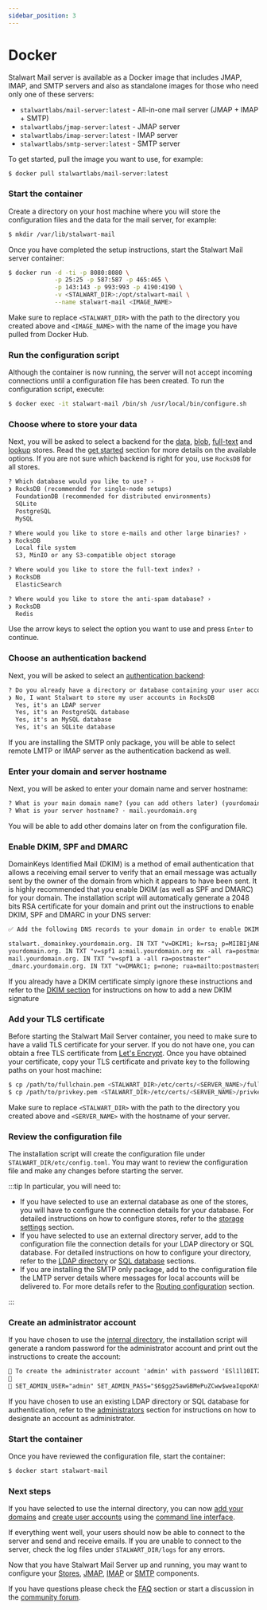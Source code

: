 ```yaml
---
sidebar_position: 3
---
```


# Docker

Stalwart Mail server is available as a Docker image that includes JMAP, IMAP, and SMTP servers and also as standalone images for those who need only one of these servers:

- `stalwartlabs/mail-server:latest` - All-in-one mail server (JMAP + IMAP + SMTP)
- `stalwartlabs/jmap-server:latest` - JMAP server
- `stalwartlabs/imap-server:latest` - IMAP server
- `stalwartlabs/smtp-server:latest` - SMTP server

To get started, pull the image you want to use, for example:

```bash
$ docker pull stalwartlabs/mail-server:latest
```

### Start the container

Create a directory on your host machine where you will store the configuration files and the data for the mail server, for example:

```bash
$ mkdir /var/lib/stalwart-mail
```

Once you have completed the setup instructions, start the Stalwart Mail server container:

```bash
$ docker run -d -ti -p 8080:8080 \
             -p 25:25 -p 587:587 -p 465:465 \
             -p 143:143 -p 993:993 -p 4190:4190 \
             -v <STALWART_DIR>:/opt/stalwart-mail \
             --name stalwart-mail <IMAGE_NAME>
```

Make sure to replace `<STALWART_DIR>` with the path to the directory you created above and `<IMAGE_NAME>` with the name of the image you have pulled from Docker Hub.

### Run the configuration script

Although the container is now running, the server will not accept incoming connections until a configuration file has been created. To run the configuration script, execute:

```bash
$ docker exec -it stalwart-mail /bin/sh /usr/local/bin/configure.sh
```

### Choose where to store your data

Next, you will be asked to select a backend for the [data](/docs/storage/data), [blob](/docs/storage/blob), [full-text](/docs/storage/fts) and [lookup](/docs/storage/lookup) stores. Read the [get started](/docs/get-started#choosing-storage-backends) section for more details on the available options. If you are not sure which backend is right for you, use `RocksDB` for all stores.

```txt
? Which database would you like to use? ›
❯ RocksDB (recommended for single-node setups)
  FoundationDB (recommended for distributed environments)
  SQLite
  PostgreSQL
  MySQL

? Where would you like to store e-mails and other large binaries? ›
❯ RocksDB
  Local file system
  S3, MinIO or any S3-compatible object storage

? Where would you like to store the full-text index? ›
❯ RocksDB
  ElasticSearch

? Where would you like to store the anti-spam database? ›
❯ RocksDB
  Redis
```

Use the arrow keys to select the option you want to use and press `Enter` to continue.

### Choose an authentication backend

Next, you will be asked to select an [authentication backend](/docs/get-started#supported-authentication-backends):

```txt
? Do you already have a directory or database containing your user accounts? ›
❯ No, I want Stalwart to store my user accounts in RocksDB
  Yes, it's an LDAP server
  Yes, it's an PostgreSQL database
  Yes, it's an MySQL database
  Yes, it's an SQLite database
```

If you are installing the SMTP only package, you will be able to select remote LMTP or IMAP server as the authentication backend as well.

### Enter your domain and server hostname

Next, you will be asked to enter your domain name and server hostname:

```txt
? What is your main domain name? (you can add others later) (yourdomain.org) ›
? What is your server hostname? · mail.yourdomain.org
```

You will be able to add other domains later on from the configuration file.

### Enable DKIM, SPF and DMARC

DomainKeys Identified Mail (DKIM) is a method of email authentication that allows a receiving email server to verify that an email message was actually sent by the owner of the domain from which it appears to have been sent. It is highly recommended that you enable DKIM (as well as SPF and DMARC) for your domain. The installation script will automatically generate a 2048 bits RSA certificate for your domain and print out the instructions to enable DKIM, SPF and DMARC in your DNS server:

```txt
✅ Add the following DNS records to your domain in order to enable DKIM, SPF and DMARC:

stalwart._domainkey.yourdomain.org. IN TXT "v=DKIM1; k=rsa; p=MIIBIjANBgkqhkiG9w0BAQEFAAOCAQ8AMIIBCgKCAQEA0esfx6olNOH0d+AO8lcOST2H/sbJ04OCDOAq0oFmGXISj8HB8DUWzqUIIfWV7GzXZq/y/4dQHcxRXN3lNGSCSG8r7H+S57nqFEjvpFeGhYdqFaXXuD6StUgHgR/Oh1P6nO4NmCvO2jgQaRvZALw7PTkf4X9wnLR+Q9I1L8fu5BuclpuoE8cBJzT+oWwvHWDbIBn4DRVNCi1sa1YWhevKgw6OCsmGIUDbAKApX4fA3O80WjF0jF0CpijAI6jibmO5Ajs6zJDlzaumnprfyz4XHIqVTBL3P2z5xA7skQjK1L8vB2ZGYWrXHiwpR5ZQ5nM8AWM5lyp2zwVxhpxFRokxkQIDAQAB"
yourdomain.org. IN TXT "v=spf1 a:mail.yourdomain.org mx -all ra=postmaster"
mail.yourdomain.org. IN TXT "v=spf1 a -all ra=postmaster"
_dmarc.yourdomain.org. IN TXT "v=DMARC1; p=none; rua=mailto:postmaster@yourdomain.org; ruf=mailto:postmaster@yourdomain.org"
```

If you already have a DKIM certificate simply ignore these instructions and refer to the [DKIM section](/docs/smtp/authentication/dkim/overview) for instructions on how to add a new DKIM signature

### Add your TLS certificate

Before starting the Stalwart Mail Server container, you need to make sure to have a valid TLS certificate for your server. 
If you do not have one, you can obtain a free TLS certificate from [Let's Encrypt](https://letsencrypt.org/).
Once you have obtained your certificate, copy your TLS certificate and private key to the following paths on your host machine:

```bash
$ cp /path/to/fullchain.pem <STALWART_DIR>/etc/certs/<SERVER_NAME>/fullchain.pem
$ cp /path/to/privkey.pem <STALWART_DIR>/etc/certs/<SERVER_NAME>/privkey.pem
```

Make sure to replace `<STALWART_DIR>` with the path to the directory you created above and `<SERVER_NAME>` with the hostname of your server.

### Review the configuration file

The installation script will create the configuration file under `STALWART_DIR/etc/config.toml`. You may want to review the configuration file and make any changes before starting the server.

:::tip In particular, you will need to:

- If you have selected to use an external database as one of the stores, you will have to configure the connection details for your database. For detailed instructions on how to configure stores, refer to the [storage settings](/docs/storage/overview) section.
- If you have selected to use an external directory server, add to the configuration file the connection details for your LDAP directory or SQL database. For detailed instructions on how to configure your directory, refer to the [LDAP directory](/docs/directory/types/ldap) or [SQL database](/docs/directory/types/sql) sections.
- If you are installing the SMTP only package, add to the configuration file the LMTP server details where messages for local accounts will be delivered to. For more details refer to the [Routing configuration](/docs/smtp/outbound/routing) section.

:::

### Create an administrator account

If you have chosen to use the [internal directory](/docs/directory/types/internal), the installation script will generate a random password for the administrator account and print out the instructions to create the account:

```txt
🔑 To create the administrator account 'admin' with password 'ESl1l10IT2Nt', execute:
🔑 
🔑 SET_ADMIN_USER="admin" SET_ADMIN_PASS="$6$gg25awGBMePuZCww$weaIqpoKAt0hoELAMfhvA9Ju2zsasGN9DEGEkRh2fcUlWQ5qQw4MDfAYQRSf/INwf21J1rEt3VSaVdBOK.4Vd/" /opt/stalwart-mail/bin/stalwart-mail --config=/opt/stalwart-mail/etc/config.toml
```

If you have chosen to use an existing LDAP directory or SQL database for authentication, refer to the [administrators](/docs/directory/users#administrators) section for instructions on how to designate an account as administrator.

### Start the container

Once you have reviewed the configuration file, start the container:

```bash
$ docker start stalwart-mail
```

### Next steps

If you have selected to use the internal directory, you can now [add your domains](/docs/management/directory/domains) and [create user accounts](/docs/management/directory/accounts) using the [command line interface](/docs/management/overview).

If everything went well, your users should now be able to connect to the server and send and receive emails. If you are unable to connect to the server, check the log files under `STALWART_DIR/logs` for any errors.

Now that you have Stalwart Mail Server up and running, you may want to configure your [Stores](/docs/storage/overview), [JMAP](/docs/jmap/overview), [IMAP](/docs/imap/overview) or [SMTP](/docs/smtp/overview) components.

If you have questions please check the [FAQ](/docs/faq) section or start a discussion in the [community forum](https://github.com/stalwartlabs/mail-server/discussions).
